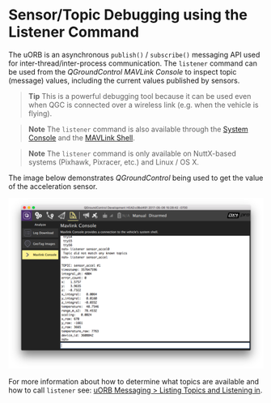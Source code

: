 # Sensor/Topic Debugging using the Listener Command

The uORB is an asynchronous `publish()` / `subscribe()` messaging API used for inter-thread/inter-process communication. The `listener` command can be used from the *QGroundControl MAVLink Console* to inspect topic (message) values, including the current values published by sensors.

> **Tip** This is a powerful debugging tool because it can be used even when QGC is connected over a wireless link (e.g. when the vehicle is flying).

<span></span>

> **Note** The `listener` command is also available through the [System Console](../debug/system_console.md) and the [MAVLink Shell](../debug/mavlink_shell.md).

<span></span>

> **Note** The `listener` command is only available on NuttX-based systems (Pixhawk, Pixracer, etc.) and Linux / OS X.

The image below demonstrates *QGroundControl* being used to get the value of the acceleration sensor.

![QGC MAVLink Console](../../assets/gcs/qgc_mavlink_console_listener_command.png)

For more information about how to determine what topics are available and how to call `listener` see: [uORB Messaging > Listing Topics and Listening in](../middleware/uorb.md#listing-topics-and-listening-in).